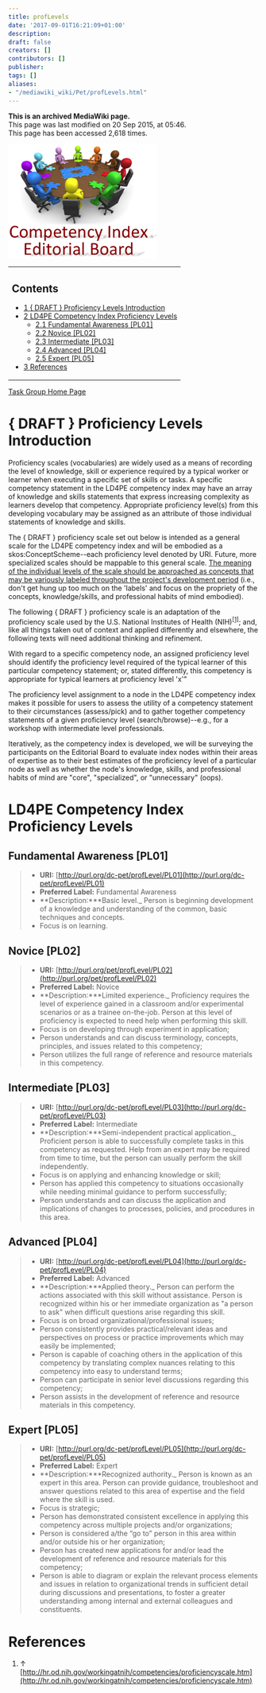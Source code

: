 ```yaml
---
title: profLevels
date: '2017-09-01T16:21:09+01:00'
description: 
draft: false
creators: []
contributors: []
publisher: 
tags: []
aliases:
- "/mediawiki_wiki/Pet/profLevels.html"
---
```


 **This is an archived MediaWiki page.**  
This page was last modified on 20 Sep 2015, at 05:46.  
This page has been accessed 2,618 times.

[<img alt="Comptency Index Editorial Board logo" src="/mediawiki_wiki/images/CompIndexEB.png" width="300" height="229">](/mediawiki_wiki/images/CompIndexEB.png "Comptency Index Editorial Board logo")

<table id="toc" class="toc">
  <tr>
    <td>
      <div id="toctitle">
        <h2>Contents</h2>
      </div>
      <ul>
        <li class="toclevel-1 tocsection-1"><a href="#.7B_DRAFT_.7D_Proficiency_Levels_Introduction"><span class="tocnumber">1</span> <span class="toctext">{ DRAFT } Proficiency Levels Introduction</span></a></li>
        <li class="toclevel-1 tocsection-2">
          <a href="#LD4PE_Competency_Index_Proficiency_Levels"><span class="tocnumber">2</span> <span class="toctext">LD4PE Competency Index Proficiency Levels</span></a>
          <ul>
            <li class="toclevel-2 tocsection-3"><a href="#Fundamental_Awareness_.5BPL01.5D"><span class="tocnumber">2.1</span> <span class="toctext">Fundamental Awareness [PL01]</span></a></li>
            <li class="toclevel-2 tocsection-4"><a href="#Novice_.5BPL02.5D"><span class="tocnumber">2.2</span> <span class="toctext">Novice [PL02]</span></a></li>
            <li class="toclevel-2 tocsection-5"><a href="#Intermediate_.5BPL03.5D"><span class="tocnumber">2.3</span> <span class="toctext">Intermediate [PL03]</span></a></li>
            <li class="toclevel-2 tocsection-6"><a href="#Advanced_.5BPL04.5D"><span class="tocnumber">2.4</span> <span class="toctext">Advanced [PL04]</span></a></li>
            <li class="toclevel-2 tocsection-7"><a href="#Expert_.5BPL05.5D"><span class="tocnumber">2.5</span> <span class="toctext">Expert [PL05]</span></a></li>
          </ul>
        </li>
        <li class="toclevel-1 tocsection-8"><a href="#References"><span class="tocnumber">3</span> <span class="toctext">References</span></a></li>
      </ul>
    </td>
  </tr>
</table>


[Task Group Home Page](/mediawiki_wiki/Pet/ld4pe "Pet/ld4pe")

# **{ DRAFT }** Proficiency Levels Introduction 

Proficiency scales (vocabularies) are widely used as a means of recording the level of knowledge, skill or experience required by a typical worker or learner when executing a specific set of skills or tasks. A specific competency statement in the LD4PE competency index may have an array of knowledge and skills statements that express increasing complexity as learners develop that competency. Appropriate proficiency level(s) from this developing vocabulary may be assigned as an attribute of those individual statements of knowledge and skills.

The { DRAFT } proficiency scale set out below is intended as a general scale for the LD4PE competency index and will be embodied as a skos:ConceptScheme--each proficiency level denoted by URI. Future, more specialized scales should be mappable to this general scale. <u>The meaning of the individual levels of the scale should be approached as concepts that may be variously labeled throughout the project's development period</u> (i.e., don't get hung up too much on the 'labels' and focus on the propriety of the concepts, knowledge/skills, and professional habits of mind embodied).

The following { DRAFT } proficiency scale is an adaptation of the proficiency scale used by the U.S. National Institutes of Health (NIH)<sup id="cite_ref-0" class="reference"><a href="#cite_note-0">[1]</a></sup>; and, like all things taken out of context and applied differently and elsewhere, the following texts will need additional thinking and refinement.

With regard to a specific competency node, an assigned proficiency level should identify the proficiency level required of the typical learner of this particular competency statement; or, stated differently, this competency is appropriate for typical learners at proficiency level 'x'"

The proficiency level assignment to a node in the LD4PE competency index makes it possible for users to assess the utility of a competency statement to their circumstances (assess/pick) and to gather together competency statements of a given proficiency level (search/browse)--e.g., for a workshop with intermediate level professionals.

Iteratively, as the competency index is developed, we will be surveying the participants on the Editorial Board to evaluate index nodes within their areas of expertise as to their best estimates of the proficiency level of a particular node as well as whether the node's knowledge, skills, and professional habits of mind are "core", "specialized", or "unnecessary" (oops).

# LD4PE Competency Index Proficiency Levels 

## Fundamental Awareness [PL01] 
> - **URI:** [http://purl.org/dc-pet/profLevel/PL01](http://purl.org/dc-pet/profLevel/PL01)
> - **Preferred Label:** Fundamental Awareness
> - **Description:***Basic level._ Person is beginning development of a knowledge and understanding of the common, basic techniques and concepts.
> - Focus is on learning.
## Novice [PL02] 
> - **URI:** [http://purl.org/pet/profLevel/PL02](http://purl.org/pet/profLevel/PL02)
> - **Preferred Label:** Novice
> - **Description:***Limited experience._ Proficiency requires the level of experience gained in a classroom and/or experimental scenarios or as a trainee on-the-job. Person at this level of proficiency is expected to need help when performing this skill.
> - Focus is on developing through experiment in application;
> - Person understands and can discuss terminology, concepts, principles, and issues related to this competency;
> - Person utilizes the full range of reference and resource materials in this competency.
## Intermediate [PL03] 
> - **URI:** [http://purl.org/dc-pet/profLevel/PL03](http://purl.org/dc-pet/profLevel/PL03)
> - **Preferred Label:** Intermediate
> - **Description:***Semi-independent practical application._ Proficient person is able to successfully complete tasks in this competency as requested. Help from an expert may be required from time to time, but the person can usually perform the skill independently.
> - Focus is on applying and enhancing knowledge or skill;
> - Person has applied this competency to situations occasionally while needing minimal guidance to perform successfully;
> - Person understands and can discuss the application and implications of changes to processes, policies, and procedures in this area.
## Advanced [PL04] 
> - **URI:** [http://purl.org/dc-pet/profLevel/PL04](http://purl.org/dc-pet/profLevel/PL04)
> - **Preferred Label:** Advanced
> - **Description:***Applied theory._ Person can perform the actions associated with this skill without assistance. Person is recognized within his or her immediate organization as "a person to ask" when difficult questions arise regarding this skill.
> - Focus is on broad organizational/professional issues;
> - Person consistently provides practical/relevant ideas and perspectives on process or practice improvements which may easily be implemented;
> - Person is capable of coaching others in the application of this competency by translating complex nuances relating to this competency into easy to understand terms;
> - Person can participate in senior level discussions regarding this competency;
> - Person assists in the development of reference and resource materials in this competency.
## Expert [PL05] 
> - **URI:** [http://purl.org/dc-pet/profLevel/PL05](http://purl.org/dc-pet/profLevel/PL05)
> - **Preferred Label:** Expert
> - **Description:***Recognized authority._ Person is known as an expert in this area. Person can provide guidance, troubleshoot and answer questions related to this area of expertise and the field where the skill is used.
> - Focus is strategic;
> - Person has demonstrated consistent excellence in applying this competency across multiple projects and/or organizations;
> - Person is considered a/the “go to” person in this area within and/or outside his or her organization;
> - Person has created new applications for and/or lead the development of reference and resource materials for this competency;
> - Person is able to diagram or explain the relevant process elements and issues in relation to organizational trends in sufficient detail during discussions and presentations, to foster a greater understanding among internal and external colleagues and constituents.
# References 

1. ↑ [http://hr.od.nih.gov/workingatnih/competencies/proficiencyscale.htm](http://hr.od.nih.gov/workingatnih/competencies/proficiencyscale.htm)

